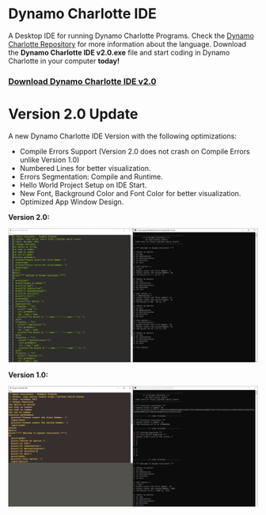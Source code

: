 # Dynamo Charlotte IDE
A Desktop IDE for running Dynamo Charlotte Programs. Check the [Dynamo Charlotte Repository](https://github.com/jc-juarez/dynamocharlotte) for more information about the language. Download the **Dynamo Charlotte IDE v2.0.exe** file and start coding in Dynamo Charlotte in your computer **today!**

### [Download Dynamo Charlotte IDE v2.0](https://github.com/jc-juarez/dynamocharlotte_ide/raw/main/Dynamo%20Charlotte%20IDE%20v2.0.exe)

# Version 2.0 Update
A new Dynamo Charlotte IDE Version with the following optimizations:

- Compile Errors Support (Version 2.0 does not crash on Compile Errors unlike Version 1.0)
- Numbered Lines for better visualization.
- Errors Segmentation: Compile and Runtime.
- Hello World Project Setup on IDE Start.
- New Font, Background Color and Font Color for better visualization.
- Optimized App Window Design.

**Version 2.0:**

![alt text](https://github.com/jc-juarez/dynamocharlotte_ide/blob/main/dynamo_charlotee_ide_v2.PNG?raw=true)

**Version 1.0:**

![alt text](https://github.com/jc-juarez/dynamocharlotte_ide/blob/main/dynamo_charlotte_ide_program.PNG?raw=true)
